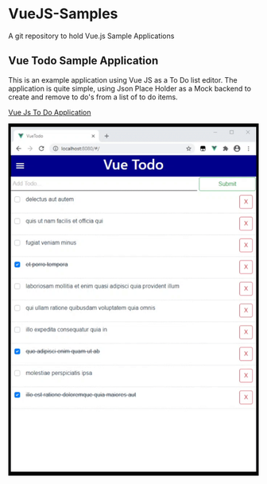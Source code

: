 # VueJS-Samples
A git repository to hold Vue.js Sample Applications

## Vue Todo Sample Application

This is an example application using Vue JS as a To Do list editor. The application is quite simple, using Json Place Holder as a Mock backend to create and remove to do's from a list of to do items. 

[Vue Js To Do Application](https://github.com/StuartSmith/VueJS-Samples/tree/master/vuetodo)


![Alt text](https://github.com/StuartSmith/VueJS-Samples/blob/master/vuetodo/GitHubImage/2020-10-07%2020-54-33.gif?raw=true "VueJS To Do Application")
